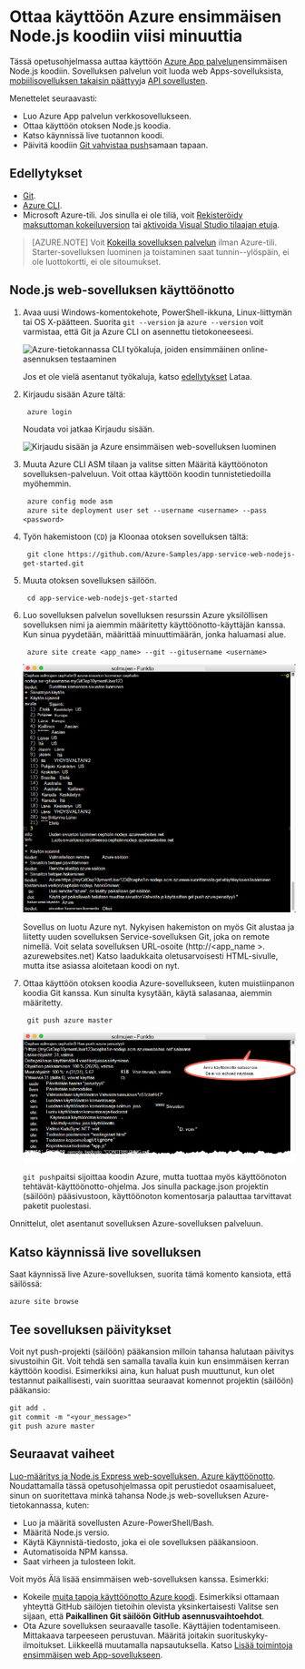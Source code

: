<properties 
    pageTitle="Ottaa käyttöön Azure Node.js koodiin viisi minuuttia | Microsoft Azure" 
    description="Katso, miten helppoa on otoksen-sovelluksen ottaminen käyttöön App palvelun verkkosovelluksissa suoritetaan. Aloita tekemällä reaali kehittäminen nopeasti ja hakutuloksia heti." 
    services="app-service\web"
    documentationCenter=""
    authors="cephalin"
    manager="wpickett"
    editor=""
/>

<tags
    ms.service="app-service-web"
    ms.workload="web"
    ms.tgt_pltfrm="na"
    ms.devlang="na"
    ms.topic="hero-article"
    ms.date="10/13/2016" 
    ms.author="cephalin"
/>
    
# <a name="deploy-your-first-nodejs-web-app-to-azure-in-five-minutes"></a>Ottaa käyttöön Azure ensimmäisen Node.js koodiin viisi minuuttia

Tässä opetusohjelmassa auttaa käyttöön [Azure App palvelun](../app-service/app-service-value-prop-what-is.md)ensimmäisen Node.js koodiin.
Sovelluksen palvelun voit luoda web Apps-sovelluksista, [mobiilisovelluksen takaisin päättyy](/documentation/learning-paths/appservice-mobileapps/)ja [API sovellusten](../app-service-api/app-service-api-apps-why-best-platform.md).

Menettelet seuraavasti: 

- Luo Azure App palvelun verkkosovellukseen.
- Ottaa käyttöön otoksen Node.js koodia.
- Katso käynnissä live tuotannon koodi.
- Päivitä koodiin [Git vahvistaa push](https://git-scm.com/docs/git-push)samaan tapaan.

## <a name="prerequisites"></a>Edellytykset

- [Git](http://www.git-scm.com/downloads).
- [Azure CLI](../xplat-cli-install.md).
- Microsoft Azure-tili. Jos sinulla ei ole tiliä, voit [Rekisteröidy maksuttoman kokeiluversion](/pricing/free-trial/?WT.mc_id=A261C142F) tai [aktivoida Visual Studio tilaajan etuja](/pricing/member-offers/msdn-benefits-details/?WT.mc_id=A261C142F).

>[AZURE.NOTE] Voit [Kokeilla sovelluksen palvelun](http://go.microsoft.com/fwlink/?LinkId=523751) ilman Azure-tili. Starter-sovelluksen luominen ja toistaminen saat tunnin--ylöspäin, ei ole luottokortti, ei ole sitoumukset.

## <a name="deploy-a-nodejs-web-app"></a>Node.js web-sovelluksen käyttöönotto

1. Avaa uusi Windows-komentokehote, PowerShell-ikkuna, Linux-liittymän tai OS X-päätteen. Suorita `git --version` ja `azure --version` voit varmistaa, että Git ja Azure CLI on asennettu tietokoneeseesi.

    ![Azure-tietokannassa CLI työkaluja, joiden ensimmäinen online-asennuksen testaaminen](./media/app-service-web-get-started/1-test-tools.png)

    Jos et ole vielä asentanut työkaluja, katso [edellytykset](#Prerequisites) Lataa.

3. Kirjaudu sisään Azure tältä:

        azure login

    Noudata voi jatkaa Kirjaudu sisään.

    ![Kirjaudu sisään ja Azure ensimmäisen web-sovelluksen luominen](./media/app-service-web-get-started/3-azure-login.png)

4. Muuta Azure CLI ASM tilaan ja valitse sitten Määritä käyttöönoton sovelluksen-palveluun. Voit ottaa käyttöön koodin tunnistetiedoilla myöhemmin.

        azure config mode asm
        azure site deployment user set --username <username> --pass <password>

1. Työn hakemistoon (`CD`) ja Kloonaa otoksen sovelluksen tältä:

        git clone https://github.com/Azure-Samples/app-service-web-nodejs-get-started.git

2. Muuta otoksen sovelluksen säilöön.

        cd app-service-web-nodejs-get-started

4. Luo sovelluksen palvelun sovelluksen resurssin Azure yksilöllisen sovelluksen nimi ja aiemmin määritetty käyttöönotto-käyttäjän kanssa. Kun sinua pyydetään, määrittää minuuttimäärän, jonka haluamasi alue.

        azure site create <app_name> --git --gitusername <username>

    ![Ensimmäisen online Azure resurssin luominen Azure](./media/app-service-web-get-started-languages/node-site-create.png)

    Sovellus on luotu Azure nyt. Nykyisen hakemiston on myös Git alustaa ja liitetty uuden sovelluksen Service-sovelluksen Git, joka on remote nimellä.
    Voit selata sovelluksen URL-osoite (http://&lt;app_name >. azurewebsites.net) Katso laadukkaita oletusarvoisesti HTML-sivulle, mutta itse asiassa aloitetaan koodi on nyt.

4. Ottaa käyttöön otoksen koodia Azure-sovellukseen, kuten muistiinpanon koodia Git kanssa. Kun sinulta kysytään, käytä salasanaa, aiemmin määritetty.

        git push azure master

    ![Push-koodi ensimmäisen koodiin Azure-tietokannassa](./media/app-service-web-get-started-languages/node-git-push.png)

    `git push`paitsi sijoittaa koodin Azure, mutta tuottaa myös käyttöönoton tehtävät-käyttöönotto-ohjelma. 
    Jos sinulla package.json projektin (säilöön) pääsivustoon, käyttöönoton komentosarja palauttaa tarvittavat paketit puolestasi. 

Onnittelut, olet asentanut sovelluksen Azure-sovelluksen palveluun.

## <a name="see-your-app-running-live"></a>Katso käynnissä live sovelluksen

Saat käynnissä live Azure-sovelluksen, suorita tämä komento kansiota, että säilössä:

    azure site browse

## <a name="make-updates-to-your-app"></a>Tee sovelluksen päivitykset

Voit nyt push-projekti (säilöön) pääkansion milloin tahansa halutaan päivitys sivustoihin Git. Voit tehdä sen samalla tavalla kuin kun ensimmäisen kerran käyttöön koodisi. Esimerkiksi aina, kun haluat push muuttunut, kun olet testannut paikallisesti, vain suorittaa seuraavat komennot projektin (säilöön) pääkansio:

    git add .
    git commit -m "<your_message>"
    git push azure master

## <a name="next-steps"></a>Seuraavat vaiheet

[Luo-määritys ja Node.js Express web-sovelluksen, Azure käyttöönotto](app-service-web-nodejs-get-started.md). Noudattamalla tässä opetusohjelmassa opit perustiedot osaamisalueet, sinun on suoritettava minkä tahansa Node.js web-sovelluksen Azure-tietokannassa, kuten:

- Luo ja määritä sovellusten Azure-PowerShell/Bash.
- Määritä Node.js versio.
- Käytä Käynnistä-tiedosto, joka ei ole sovelluksen pääkansioon.
- Automatisoida NPM kanssa.
- Saat virheen ja tulosteen lokit.

Voit myös Älä lisää ensimmäisen web-sovelluksen kanssa. Esimerkki:

- Kokeile [muita tapoja käyttöönotto Azure koodi](../app-service-web/web-sites-deploy.md). Esimerkiksi ottamaan yhteyttä GitHub säilöjen tietoihin olevista yksinkertaisesti Valitse sen sijaan, että **Paikallinen Git säilöön** **GitHub** **asennusvaihtoehdot**.
- Ota Azure sovelluksen seuraavalle tasolle. Käyttäjien todentamiseen. Mittakaava tarpeeseen perustuvan. Määritä joitakin suorituskyky-ilmoitukset. Liikkeellä muutamalla napsautuksella. Katso [Lisää toimintoja ensimmäisen web App-sovellukseen](app-service-web-get-started-2.md).

